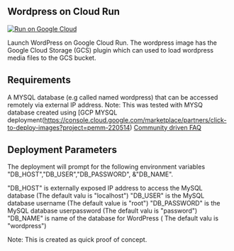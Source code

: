 ## Wordpress on Cloud Run

[![Run on Google Cloud](https://storage.googleapis.com/cloudrun/button.svg)](https://console.cloud.google.com/cloudshell/editor?shellonly=true&cloudshell_image=gcr.io/cloudrun/button&cloudshell_git_repo=https://github.com/lans-repos/wordpress-gcr.git)

Launch WordPress on Google Cloud Run. The wordpress image has the Google Cloud Storage (GCS) plugin which can used to load wordpress media files to the GCS bucket.

## Requirements
A  MYSQL database (e.g called named wordpress) that can be accessed remotely via external IP address.
 Note: This was tested with MYSQ database created using [GCP MYSQL deployment(https://console.cloud.google.com/marketplace/partners/click-to-deploy-images?project=pemm-220514)
 [Community driven FAQ](https://github.com/ahmetb/cloud-run-faq#readme)

## Deployment Parameters
The deployment will prompt for the following environment variables "DB_HOST","DB_USER","DB_PASSWORD", &"DB_NAME".
 
 "DB_HOST" is externally exposed IP address to access the MySQL database (The default valu is "localhost")
 "DB_USER" is the MySQL database username (The default value is "root")
 "DB_PASSWORD" is the MySQL database userpassword (The default valu is "password")
 "DB_NAME" is  name of the database for WordPress ( The default valu is "wordpress")
  

Note: This is created as quick proof of concept.
